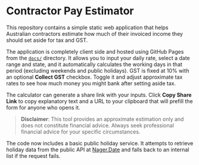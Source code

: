 # Contractor Pay Estimator

This repository contains a simple static web application that helps Australian contractors estimate how much of their invoiced income they should set aside for tax and GST.

The application is completely client side and hosted using GitHub Pages from the [`docs/`](docs/) directory.
It allows you to input your daily rate, select a date range and state, and it automatically calculates the working days in that period (excluding weekends and public holidays).
GST is fixed at 10% with an optional **Collect GST** checkbox. Toggle it and adjust approximate tax rates to see how much money you might bank after setting aside tax.

The calculator can generate a share link with your inputs. Click **Copy Share Link** to copy explanatory text and a URL to your clipboard that will prefill the form for anyone who opens it.

> **Disclaimer**: This tool provides an approximate estimation only and does not constitute financial advice. Always seek professional financial advice for your specific circumstances.

The code now includes a basic public holiday service. It attempts to retrieve holiday data from the public API at [Nager.Date](https://date.nager.at) and falls back to an internal list if the request fails.
